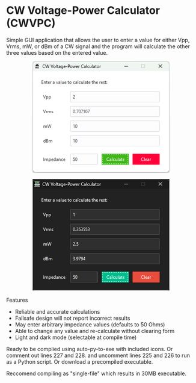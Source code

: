 # CW Voltage-Power Calculator (CWVPC)
Simple GUI application that allows the user to enter a value for either Vpp, Vrms, mW, or dBm of a CW signal and the program will calculate the other three values based on the entered value.

<p align="center">
  <img width="364" height="296" src="https://github.com/DarkArtLabs/CW-Voltage-Power-Calculator/blob/main/Documentation/GUI1.png">
</p>

<p align="center">
  <img width="364" height="296" src="https://github.com/DarkArtLabs/CW-Voltage-Power-Calculator/blob/main/Documentation/GUI2.png">
</p>

Features
- Reliable and accurate calculations
- Failsafe design will not report incorrect results
- May enter arbitrary impedance values (defaults to 50 Ohms)
- Able to change any value and re-calculate without clearing form
- Light and dark mode (selectable at compile time)

Ready to be complied using auto-py-to-exe with included icons. Or comment out lines 227 and 228. and uncomment lines 225 and 226 to run as a Python script. Or download a precompiled executable. 

Reccomend compiling as "single-file" which results in 30MB executable.
